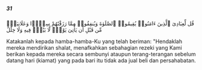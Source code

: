 ##### 31

<span class="ayah">قُل لِّعِبَادِىَ ٱلَّذِينَ ءَامَنُوا۟ يُقِيمُوا۟ ٱلصَّلَوٰةَ وَيُنفِقُوا۟ مِمَّا رَزَقْنَٰهُمْ سِرًّۭا وَعَلَانِيَةًۭ مِّن قَبْلِ أَن يَأْتِىَ يَوْمٌۭ لَّا بَيْعٌۭ فِيهِ وَلَا خِلَٰلٌ</span>

<span class="ayah_translation">Katakanlah kepada hamba-hamba-Ku yang telah beriman: "Hendaklah mereka mendirikan shalat, menafkahkan sebahagian rezeki yang Kami berikan kepada mereka secara sembunyi ataupun terang-terangan sebelum datang hari (kiamat) yang pada bari itu tidak ada jual beli dan persahabatan.</span>

